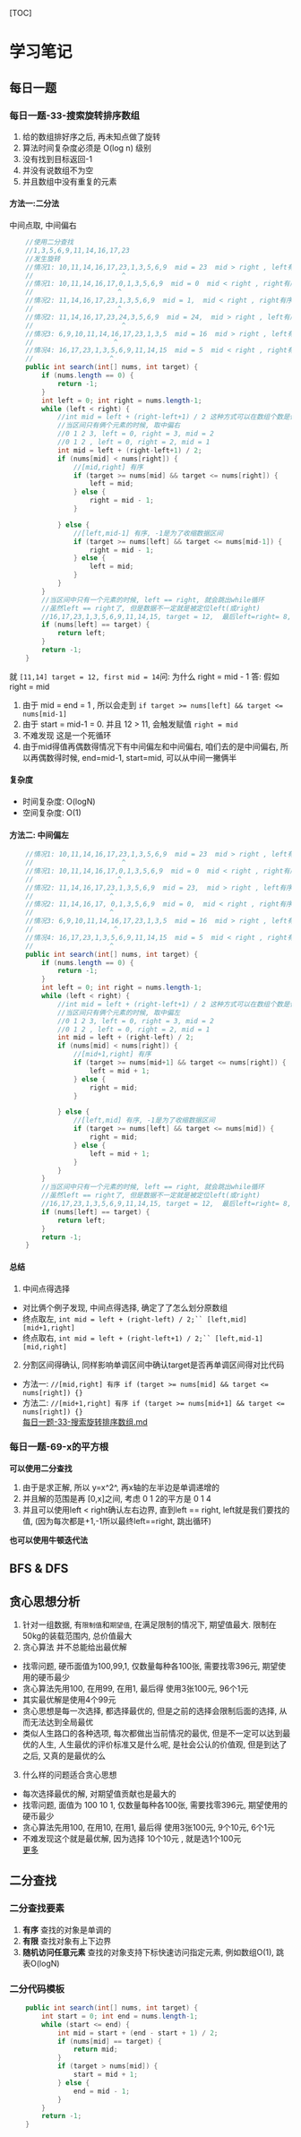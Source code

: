 [TOC]

# 学习笔记

## 每日一题
### 每日一题-33-搜索旋转排序数组
1. 给的数组排好序之后, 再未知点做了旋转
2. 算法时间复杂度必须是 O(log n) 级别
3. 没有找到目标返回-1
4. 并没有说数组不为空
5. 并且数组中没有重复的元素

#### 方法一:二分法

中间点取, 中间偏右

```java
    //使用二分查找
    //1,3,5,6,9,11,14,16,17,23
    //发生旋转
    //情况1: 10,11,14,16,17,23,1,3,5,6,9  mid = 23  mid > right , left有序(数组的元素个数为奇数)
    //                      ^
    //情况1: 10,11,14,16,17,0,1,3,5,6,9  mid = 0  mid < right , right有序(数组的元素个数为奇数)
    //                     ^
    //情况2: 11,14,16,17,23,1,3,5,6,9  mid = 1,  mid < right , right有序(数组的元素个数为偶数)
    //                     ^
    //情况2: 11,14,16,17,23,24,3,5,6,9  mid = 24,  mid > right , left有序(数组的元素个数为偶数)
    //                      ^
    //情况3: 6,9,10,11,14,16,17,23,1,3,5  mid = 16  mid > right , left有序
    //                    ^
    //情况4: 16,17,23,1,3,5,6,9,11,14,15  mid = 5  mid < right , right有序
    //                   ^
    public int search(int[] nums, int target) {
        if (nums.length == 0) {
            return -1;
        }
        int left = 0; int right = nums.length-1;
        while (left < right) {
            //int mid = left + (right-left+1) / 2 这种方式可以在数组个数是偶数的时候取中偏右
            //当区间只有俩个元素的时候, 取中偏右
            //0 1 2 3, left = 0, right = 3, mid = 2
            //0 1 2 , left = 0, right = 2, mid = 1
            int mid = left + (right-left+1) / 2;
            if (nums[mid] < nums[right]) {
                //[mid,right] 有序
                if (target >= nums[mid] && target <= nums[right]) {
                    left = mid;
                } else {
                    right = mid - 1;
                }

            } else {
                //[left,mid-1] 有序, -1是为了收缩数据区间
                if (target >= nums[left] && target <= nums[mid-1]) {
                    right = mid - 1;
                } else {
                    left = mid;
                }
            }
        }
        //当区间中只有一个元素的时候, left == right, 就会跳出while循环
        //虽然left == right了, 但是数据不一定就是被定位left(或right)
        //16,17,23,1,3,5,6,9,11,14,15, target = 12,  最后left=right= 8, 但是nums[8] = 11
        if (nums[left] == target) {
            return left;
        }
        return -1;
    }
```
就 `[11,14] target = 12, first mid = 14`问: 为什么 right = mid - 1
答: 假如right = mid
1. 由于 mid = end = 1 , 所以会走到 `if target >= nums[left] && target <= nums[mid-1]`
2. 由于 start = mid-1 = 0. 并且 12 > 11, 会触发赋值 `right = mid`
3. 不难发现 这是一个死循环
4. 由于mid得值再偶数得情况下有中间偏左和中间偏右, 咱们去的是中间偏右, 所以再偶数得时候, end=mid-1, start=mid, 可以从中间一撇俩半


#### 复杂度
* 时间复杂度: O(logN)
* 空间复杂度: O(1)

#### 方法二: 中间偏左

```java
    //情况1: 10,11,14,16,17,23,1,3,5,6,9  mid = 23  mid > right , left有序(数组的元素个数为奇数)
    //                      ^
    //情况1: 10,11,14,16,17,0,1,3,5,6,9  mid = 0  mid < right , right有序(数组的元素个数为奇数)
    //                     ^
    //情况2: 11,14,16,17,23,1,3,5,6,9  mid = 23,  mid > right , left有序(数组的元素个数为偶数)
    //                   ^
    //情况2: 11,14,16,17, 0,1,3,5,6,9  mid = 0,  mid < right , right有序(数组的元素个数为偶数)
    //                   ^
    //情况3: 6,9,10,11,14,16,17,23,1,3,5  mid = 16  mid > right , left有序
    //                    ^
    //情况4: 16,17,23,1,3,5,6,9,11,14,15  mid = 5  mid < right , right有序
    //                   ^
    public int search(int[] nums, int target) {
        if (nums.length == 0) {
            return -1;
        }
        int left = 0; int right = nums.length-1;
        while (left < right) {
            //int mid = left + (right-left+1) / 2 这种方式可以在数组个数是偶数的时候取中偏右
            //当区间只有俩个元素的时候, 取中偏左
            //0 1 2 3, left = 0, right = 3, mid = 2
            //0 1 2 , left = 0, right = 2, mid = 1
            int mid = left + (right-left) / 2;
            if (nums[mid] < nums[right]) {
                //[mid+1,right] 有序
                if (target >= nums[mid+1] && target <= nums[right]) {
                    left = mid + 1;
                } else {
                    right = mid;
                }

            } else {
                //[left,mid] 有序, -1是为了收缩数据区间
                if (target >= nums[left] && target <= nums[mid]) {
                    right = mid;
                } else {
                    left = mid + 1;
                }
            }
        }
        //当区间中只有一个元素的时候, left == right, 就会跳出while循环
        //虽然left == right了, 但是数据不一定就是被定位left(或right)
        //16,17,23,1,3,5,6,9,11,14,15, target = 12,  最后left=right= 8, 但是nums[8] = 11
        if (nums[left] == target) {
            return left;
        }
        return -1;
    }
```
#### 总结
1. 中间点得选择
 * 对比俩个例子发现, 中间点得选择, 确定了了怎么划分原数组
 * 终点取左, `int mid = left + (right-left) / 2;`` [left,mid] [mid+1,right]`
 * 终点取右, `int mid = left + (right-left+1) / 2;`` [left,mid-1] [mid,right]`
2. 分割区间得确认, 同样影响单调区间中确认target是否再单调区间得对比代码
 * 方法一: `//[mid,right] 有序 if (target >= nums[mid] && target <= nums[right]) {}`
 * 方法二: `//[mid+1,right] 有序 if (target >= nums[mid+1] && target <= nums[right]) {}`  
[每日一题-33-搜索旋转排序数组.md](./每日一题-33-搜索旋转排序数组.md)

### 每日一题-69-x的平方根
**可以使用二分查找**
1. 由于是求正解, 所以 y=x^2^, 再x轴的左半边是单调递增的
2. 并且解的范围是再 [0,x]之间, 考虑 0 1 2的平方是 0 1 4
3. 并且可以使用left < right确认左右边界, 直到left == right, left就是我们要找的值, (因为每次都是+1,-1所以最终left==right, 跳出循环)

**也可以使用牛顿迭代法**


## BFS & DFS

## 贪心思想分析
1. 针对一组数据, 有`限制值`和`期望值`, 在满足限制的情况下, 期望值最大. 限制在50kg的装载范围内, 总价值最大
2. 贪心算法 并不总能给出最优解 
 *  找零问题, 硬币面值为100,99,1, 仅数量每种各100张, 需要找零396元, 期望使用的硬币最少
 *  贪心算法先用100, 在用99, 在用1, 最后得 使用3张100元, 96个1元
 *  其实最优解是使用4个99元
 *  贪心思想是每一次选择, 都选择最优的, 但是之前的选择会限制后面的选择, 从而无法达到全局最优
 *  类似人生路口的各种选项, 每次都做出当前情况的最优, 但是不一定可以达到最优的人生, 人生最优的评价标准又是什么呢, 是社会公认的价值观, 但是到达了之后, 又真的是最优的么
3. 什么样的问题适合贪心思想
 * 每次选择最优的解, 对期望值贡献也是最大的
 * 找零问题, 面值为 100 10 1, 仅数量每种各100张, 需要找零396元, 期望使用的硬币最少
 * 贪心算法先用100, 在用10, 在用1, 最后得 使用3张100元, 9个10元, 6个1元
 * 不难发现这个就是最优解, 因为选择 10个10元 , 就是选1个100元  
 [更多](./02-贪心.md)

## 二分查找
### 二分查找要素
1. **有序** 查找的对象是单调的
2. **有限** 查找对象有上下边界
3. **随机访问任意元素** 查找的对象支持下标快速访问指定元素, 例如数组O(1), 跳表O(logN)

### 二分代码模板
```java
    public int search(int[] nums, int target) {
        int start = 0; int end = nums.length-1;
        while (start <= end) {
            int mid = start + (end - start + 1) / 2;
            if (nums[mid] == target) {
                return mid;
            } 
            if (target > nums[mid]) {
                start = mid + 1;
            } else {
                end = mid - 1;
            }
        }
        return -1;
    }
```